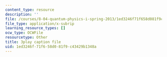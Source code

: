 ```yaml
---
content_type: resource
description: ''
file: /courses/8-04-quantum-physics-i-spring-2013/1ed3246f71f658d081f9c43429b1348a_Rc1vFAUnRUM.vtt
file_type: application/x-subrip
learning_resource_types: []
ocw_type: OCWFile
resourcetype: Other
title: 3play caption file
uid: 1ed3246f-71f6-58d0-81f9-c43429b1348a
---
```

